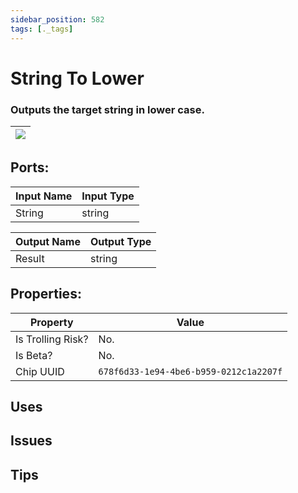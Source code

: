 ```yaml
---
sidebar_position: 582
tags: [._tags]
---
```


# String To Lower


### Outputs the target string in lower case.

| ![](https://images-ext-2.discordapp.net/external/MPmIaQzlEPmgGWlgi-WxBBXt0Bjv_zWPkg1y1f_sy3s/https/www.recroomcircuits.com/image/circuit/absolute-value?width=206&height=108) |
|-----|

## Ports:

| Input Name | Input Type |
|-----------|-----------|
| String | string |

| Output Name | Output Type |
|-----------|-----------|
| Result | string |

## Properties:

| Property  | Value |
|-------------------|-----------|
| Is Trolling Risk? | No. |
| Is Beta? | No. |
| Chip UUID | `678f6d33-1e94-4be6-b959-0212c1a2207f` |

## Uses

## Issues

## Tips